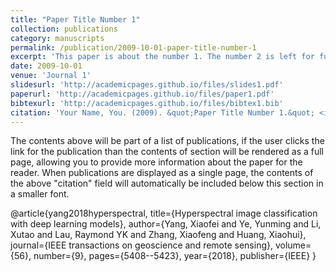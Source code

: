 ```yaml
---
title: "Paper Title Number 1"
collection: publications
category: manuscripts
permalink: /publication/2009-10-01-paper-title-number-1
excerpt: 'This paper is about the number 1. The number 2 is left for future work.'
date: 2009-10-01
venue: 'Journal 1'
slidesurl: 'http://academicpages.github.io/files/slides1.pdf'
paperurl: 'http://academicpages.github.io/files/paper1.pdf'
bibtexurl: 'http://academicpages.github.io/files/bibtex1.bib'
citation: 'Your Name, You. (2009). &quot;Paper Title Number 1.&quot; <i>Journal 1</i>. 1(1).'
---
```

The contents above will be part of a list of publications, if the user clicks the link for the publication than the contents of section will be rendered as a full page, allowing you to provide more information about the paper for the reader. When publications are displayed as a single page, the contents of the above "citation" field will automatically be included below this section in a smaller font.

@article{yang2018hyperspectral,
  title={Hyperspectral image classification with deep learning models},
  author={Yang, Xiaofei and Ye, Yunming and Li, Xutao and Lau, Raymond YK and Zhang, Xiaofeng and Huang, Xiaohui},
  journal={IEEE transactions on geoscience and remote sensing},
  volume={56},
  number={9},
  pages={5408--5423},
  year={2018},
  publisher={IEEE}
}

